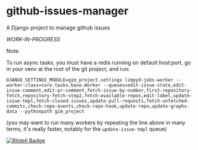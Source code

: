 github-issues-manager
=====================

A Django project to manage github issues

*WORK-IN-PROGRESS*

Note:

To run async tasks, you must have a redis running on default host:port, go in your venv at the root of the git project, and run:

```
DJANGO_SETTINGS_MODULE=gim_project.settings limpyd-jobs-worker --worker-class=core.tasks.base.Worker --queues=edit-issue-state,edit-issue-comment,edit-pr-comment,fetch-issue-by-number,first-repository-fetch,repository-fetch-step2,fetch-available-repos,edit-label,update-issue-tmpl,fetch-closed-issues,update-pull-requests,fetch-unfetched-commits,check-repo-events,check-repo-hook,update-repo,update-graphs-data --pythonpath gim_project
```

(you may want to run many workers by repeating the line above in many terms, it's really faster, notably for the `update-issue-tmpl` queue)

[![Bitdeli Badge](https://d2weczhvl823v0.cloudfront.net/twidi/github-issues-manager/trend.png)](https://bitdeli.com/free "Bitdeli Badge")

